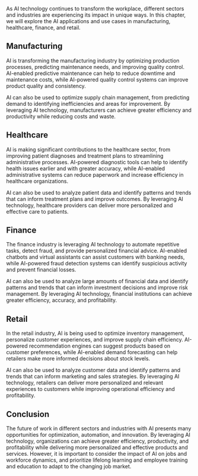 
As AI technology continues to transform the workplace, different sectors and industries are experiencing its impact in unique ways. In this chapter, we will explore the AI applications and use cases in manufacturing, healthcare, finance, and retail.

Manufacturing
-------------

AI is transforming the manufacturing industry by optimizing production processes, predicting maintenance needs, and improving quality control. AI-enabled predictive maintenance can help to reduce downtime and maintenance costs, while AI-powered quality control systems can improve product quality and consistency.

AI can also be used to optimize supply chain management, from predicting demand to identifying inefficiencies and areas for improvement. By leveraging AI technology, manufacturers can achieve greater efficiency and productivity while reducing costs and waste.

Healthcare
----------

AI is making significant contributions to the healthcare sector, from improving patient diagnoses and treatment plans to streamlining administrative processes. AI-powered diagnostic tools can help to identify health issues earlier and with greater accuracy, while AI-enabled administrative systems can reduce paperwork and increase efficiency in healthcare organizations.

AI can also be used to analyze patient data and identify patterns and trends that can inform treatment plans and improve outcomes. By leveraging AI technology, healthcare providers can deliver more personalized and effective care to patients.

Finance
-------

The finance industry is leveraging AI technology to automate repetitive tasks, detect fraud, and provide personalized financial advice. AI-enabled chatbots and virtual assistants can assist customers with banking needs, while AI-powered fraud detection systems can identify suspicious activity and prevent financial losses.

AI can also be used to analyze large amounts of financial data and identify patterns and trends that can inform investment decisions and improve risk management. By leveraging AI technology, financial institutions can achieve greater efficiency, accuracy, and profitability.

Retail
------

In the retail industry, AI is being used to optimize inventory management, personalize customer experiences, and improve supply chain efficiency. AI-powered recommendation engines can suggest products based on customer preferences, while AI-enabled demand forecasting can help retailers make more informed decisions about stock levels.

AI can also be used to analyze customer data and identify patterns and trends that can inform marketing and sales strategies. By leveraging AI technology, retailers can deliver more personalized and relevant experiences to customers while improving operational efficiency and profitability.

Conclusion
----------

The future of work in different sectors and industries with AI presents many opportunities for optimization, automation, and innovation. By leveraging AI technology, organizations can achieve greater efficiency, productivity, and profitability while delivering more personalized and effective products and services. However, it is important to consider the impact of AI on jobs and workforce dynamics, and prioritize lifelong learning and employee training and education to adapt to the changing job market.
